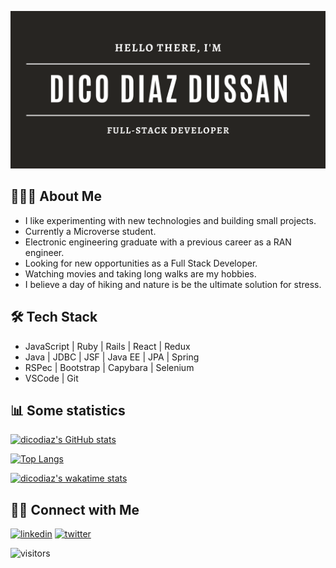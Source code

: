 ![my_banner](./my_banner.png)

## 👨🏻‍💻 About Me

- I like experimenting with new technologies and building small projects.
- Currently a Microverse student.
- Electronic engineering graduate with a previous career as a RAN engineer.
- Looking for new opportunities as a Full Stack Developer.
- Watching movies and taking long walks are my hobbies.
- I believe a day of hiking and nature is be the ultimate solution for stress.

## 🛠 Tech Stack

- JavaScript | Ruby | Rails | React | Redux
- Java | JDBC | JSF | Java EE | JPA | Spring
- RSPec | Bootstrap | Capybara | Selenium
- VSCode | Git

## 📊 Some statistics

[![dicodiaz's GitHub stats](https://github-readme-stats.vercel.app/api?username=dicodiaz&count_private=true&show_icons=true&theme=merko)](https://github.com/anuraghazra/github-readme-stats)

[![Top Langs](https://github-readme-stats.vercel.app/api/top-langs/?username=dicodiaz&layout=compact&theme=merko)](https://github.com/anuraghazra/github-readme-stats)

[![dicodiaz's wakatime stats](https://github-readme-stats.vercel.app/api/wakatime?username=dicodiaz&theme=merko)](https://github.com/anuraghazra/github-readme-stats)

## 🤝🏻 Connect with Me

[![linkedin](https://img.shields.io/badge/LinkedIn-0077B5?style=for-the-badge&logo=linkedin&logoColor=white)](https://www.linkedin.com/in/dico-diaz-dussan-476106a6/) [![twitter](https://img.shields.io/badge/Twitter-1DA1F2?style=for-the-badge&logo=twitter&logoColor=white)](https://twitter.com/DicoDiaz1)

![visitors](https://visitor-badge.glitch.me/badge?page_id=dicodiaz&left_color=gray&right_color=black)

